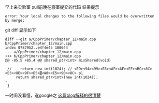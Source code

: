 早上来实验室 pull前晚在寝室提交的代码
结果提示
```
error: Your local changes to the following files would be overwritten by merge:
```

git diff 显示如下
```
diff --git a/CppPrimer/chapter_12/main.cpp b/CppPrimer/chapter_12/main.cpp
index 0787952..e4f4e45 100644
--- a/CppPrimer/chapter_12/main.cpp
+++ b/CppPrimer/chapter_12/main.cpp
@@ -85,5 +85,4 @@ shared_ptr<int> mixShared(void)

 //    return new int(1024); // <E9><94><99><E8><AF><AF><EF><BC><8C><E5><8E><9F><E5>▒<A0><E5><90><8C> p1
     return shared_ptr<int>(new int(1024));
-
 }
```

一时间没看懂，遂google之
[这篇blog解释的很清楚](https://www.git-tower.com/learn/git/ebook/cn/command-line/advanced-topics/diffs)

